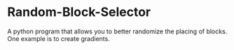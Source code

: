 # Random-Block-Selector

A python program that allows you to better randomize the placing of blocks. 
One example is to create gradients.

